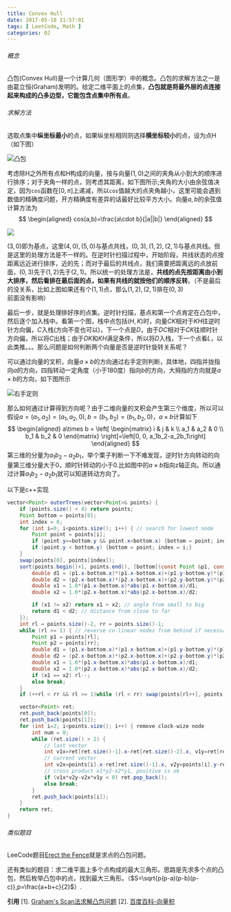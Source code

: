 ```yaml
---
title: Convex Hull
date: 2017-05-18 11:57:01
tags: [ LeetCode, Math ]
categories: OJ
---
```


###### 概念

凸包(Convex Hull)是一个计算几何（图形学）中的概念。凸包的求解方法之一是由葛立恒(Graham)发明的。给定二维平面上的点集，**凸包就是将最外层的点连接起来构成的凸多边型，它能包含点集中所有点**。

###### 求解方法
选取点集中**纵坐标最小**的点，如果纵坐标相同则选择**横坐标较小**的点，设为点H（如下图）

![凸包](http://ww1.sinaimg.cn/mw690/9bcfe727ly1ffpecd53h8j207l06a3yb.jpg)

考虑除H之外所有点和H构成的向量，按与向量$(1,0)$之间的夹角从小到大的顺序进行排序；对于夹角一样的点，则考虑其距离，如下图所示;夹角的大小由余弦值决定，因为`cos`函数在$[0,\pi]$上递减，所以`cos`值越大的点夹角越小，这里可能会遇到数值的精确度问题，开方精确度有差异的话最好比较平方大小。向量$a,b$的余弦值计算方法为
$$
\begin{aligned}
cos(a,b)=\frac{a\cdot b}{|a||b|}
\end{aligned}
$$


![](http://ww1.sinaimg.cn/mw690/9bcfe727ly1ffpf16x104j20fl0bot8s.jpg)

$(3,0)$即为基点，这里$(4,0),(5,0)$与基点共线，$(0,3),(1,2),(2,1)$与基点共线。但是这里的处理方法是不一样的。在逆时针扫描过程中，开始阶段，共线状态的点按距离远近进行排序，近的先；而对于最后的共线点，我们需要把距离远的点放前面，$(0,3)$先于$(1,2)$先于$(2,1)$。所以统一的处理方法是，**共线的点先按距离由小到大排序，然后看排在最后面的点，如果有共线的就按他们的顺序反转**。（不是最后的没关系，比如上图如果还有个$(1,1)$点，那么$(1,2),(2,1)$排在$(0,3)$前面没有影响）

最后一步，就是处理排好序的点集。逆时针扫描，基点和第一个点肯定在凸包中，然后逐个加入栈中。看第一个图，栈中点包括$(H,K)$时，向量$CK$相对于$KH$往逆时针方向偏，$C$入栈(方向不变也可以)，下一个点是$D$，由于$DC$相对于$CK$往顺时针方向偏，所以将$C$出栈；由于$DK$和$KH$满足条件，所以将$D$入栈，下一个点看$L$，以此类推。。。那么问题是如何判断两个向量是否是逆时针旋转关系呢？

可以通过向量的叉积，向量$a\times b$的方向通过右手定则判断，具体地，四指并拢指向$a$的方向，四指转动一定角度（小于180度）指向$b$的方向，大拇指的方向就是$a\times b$的方向，如下图所示

![右手定则](http://ww1.sinaimg.cn/mw690/9bcfe727ly1ffpgezlj08j204t064aa9.jpg)

那么如何通过计算得到方向呢？由于二维向量的叉积会产生第三个维度，所以可以假设$a=(a_1,a_2)=(a_1,a_2,0),b=(b_1,b_2)=(b_1,b_2,0)$，$a\times b$计算如下
$$
\begin{aligned}
a\times b = \left[
\begin{matrix}
i & j & k \\
a_1 & a_2 & 0 \\
b_1 & b_2 & 0
\end{matrix}
\right]=\left[0, 0, a_1b_2-a_2b_1\right]
\end{aligned}
$$
第三维的分量为$a_1b_2-a_2b_1$，举个栗子判断一下不难发现，逆时针方向转动的向量第三维分量大于0，顺时针转动的小于0.比如图中的$a\times b$指向z轴正向。所以通过计算$a_1b_2-a_2b_1$就可以知道转动方向了。

以下是c++实现
```java
vector<Point> outerTrees(vector<Point>& points) {
	if (points.size() < 4) return points;
	Point bottom = points[0];
	int index = 0;
	for (int i=0; i<points.size(); i++) { // search for lowest node 
		Point point = points[i];
		if (point.y==bottom.y && point.x<bottom.x) {bottom = point; index = i;}
		if (point.y < bottom.y) {bottom = point; index = i;}
	}
	swap(points[0], points[index]);
	sort(points.begin()+1, points.end(), [bottom](const Point &p1, const Point &p2){
		double d1 = (p1.x-bottom.x)*(p1.x-bottom.x)+(p1.y-bottom.y)*(p1.y-bottom.y);
		double d2 = (p2.x-bottom.x)*(p2.x-bottom.x)+(p2.y-bottom.y)*(p2.y-bottom.y);
		double x1 = 1.0*(p1.x-bottom.x)*abs(p1.x-bottom.x)/d1;
		double x2 = 1.0*(p2.x-bottom.x)*abs(p2.x-bottom.x)/d2;

		if (x1 != x2) return x1 > x2; // angle from small to big
		return d1 < d2; // distance from close to far
	});
	int rl = points.size()-2, rr = points.size()-1;
	while (rl >= 1) { // reverse co-linear nodes from behind if necessary
	    Point p1 = points[rl];
	    Point p2 = points[rr];
	    double d1 = (p1.x-bottom.x)*(p1.x-bottom.x)+(p1.y-bottom.y)*(p1.y-bottom.y);
		double d2 = (p2.x-bottom.x)*(p2.x-bottom.x)+(p2.y-bottom.y)*(p2.y-bottom.y);
	    double x1 = 1.0*(p1.x-bottom.x)*abs(p1.x-bottom.x)/d1;
		double x2 = 1.0*(p2.x-bottom.x)*abs(p2.x-bottom.x)/d2;
		if (x1 == x2) rl--;
		else break;
	}
	if (++rl < rr && rl >= 1)while (rl < rr) swap(points[rl++], points[rr--]);

	vector<Point> ret;
	ret.push_back(points[0]);
	ret.push_back(points[1]);
	for (int i=2; i<points.size(); i++) { remove clock-wize node
	    int num = 0;
		while (ret.size() > 2) {
			// last vector
			int v1x=ret[ret.size()-1].x-ret[ret.size()-2].x, v1y=ret[ret.size()-1].y-ret[ret.size()-2].y;
			// current vector
			int v2x=points[i].x-ret[ret.size()-1].x, v2y=points[i].y-ret[ret.size()-1].y;
			// cross product x1*y2-x2*y1, positive is ok
			if (v1x*v2y-v2x*v1y < 0) ret.pop_back();
			else break;
		}
		ret.push_back(points[i]);
	}
	return ret;
}
```

###### 类似题目
LeeCode题目[Erect the Fence](https://leetcode.com/problems/erect-the-fence/#/description)就是求点的凸包问题。

还有类似的题目：求二维平面上多个点构成的最大三角形。思路是先求多个点的凸包，然后枚举凸包中的点，找到最大三角形。（$S=\sqrt{p(p-a)(p-b)(p-c)},p=\frac{a+b+c}{2}$）.

**引用**
[1]. [Graham's Scan法求解凸包问题](http://www.cnblogs.com/devymex/archive/2010/08/09/1795392.html)
[2]. [百度百科-向量积](http://baike.baidu.com/link?url=xtFaaawZVn0sbpsumowTV-hIlzVBsUOUxoPL-czVqaqmEIFU3WnU7LcMkHy6FyYJ4etWIBK3u5bYXmEQ4vZW-cZw6fKT7Sj4iyl1IZzuHHBs0QxUru5Y5F_nGa2JazZk)
